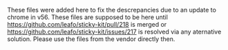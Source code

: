 These files were added here to fix the descrepancies due to an update to chrome in v56. These files are supposed to be here until https://github.com/leafo/sticky-kit/pull/218 is merged or https://github.com/leafo/sticky-kit/issues/217 is resolved via any aternative solution. Please use the files from the vendor directly then.